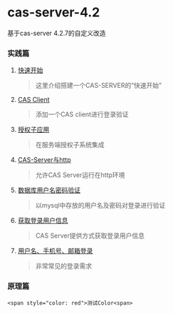 # cas-server-4.2
基于cas-server 4.2.7的自定义改造

### 实践篇
1. [快速开始](/docs/快速开始.md)
    > 这里介绍搭建一个CAS-SERVER的“快速开始”
2. [CAS Client](/docs/CAS-Client.md)
    > 添加一个CAS client进行登录验证
3. [授权子应用](/docs/授权子应用.md)
    > 在服务端授权子系统集成
4. [CAS-Server与http](/docs/CAS-Server与http.md)
    > 允许CAS Server运行在http环境
5. [数据库用户名密码验证](/docs/数据库用户名密码验证.md)
    > 以mysql中存放的用户名及密码对登录进行验证
6. [获取登录用户信息](/docs/获取登录用户信息.md)
    > CAS Server提供方式获取登录用户信息
6. [用户名、手机号、邮箱登录](/docs/用户名、手机号、邮箱登录.md)
    > 非常常见的登录需求
    
### 原理篇

```
<span style="color: red">测试Color<span>
```
